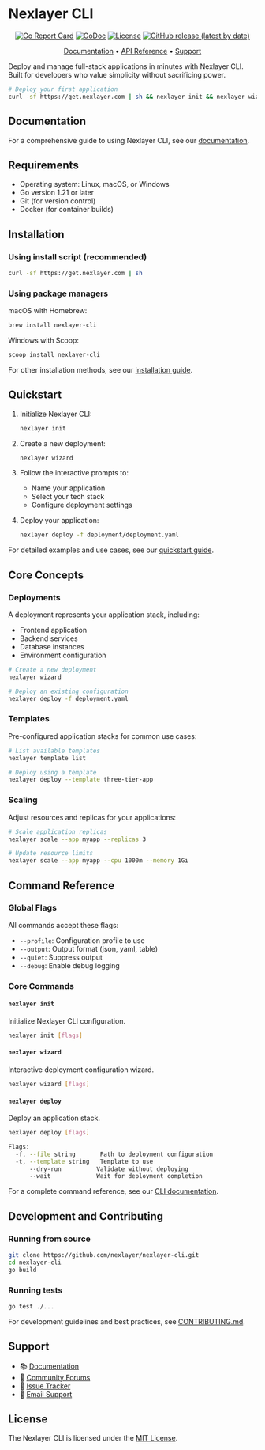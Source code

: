 # Nexlayer CLI

<div align="center">

[![Go Report Card](https://goreportcard.com/badge/github.com/Nexlayer/nexlayer-cli)](https://goreportcard.com/report/github.com/Nexlayer/nexlayer-cli)
[![GoDoc](https://godoc.org/github.com/Nexlayer/nexlayer-cli?status.svg)](https://godoc.org/github.com/Nexlayer/nexlayer-cli)
[![License](https://img.shields.io/badge/License-MIT-blue.svg)](LICENSE)
[![GitHub release (latest by date)](https://img.shields.io/github/v/release/Nexlayer/nexlayer-cli)](https://github.com/Nexlayer/nexlayer-cli/releases)

[Documentation](https://docs.nexlayer.com) • [API Reference](https://docs.nexlayer.com/api) • [Support](https://nexlayer.com/support)

</div>

Deploy and manage full-stack applications in minutes with Nexlayer CLI. Built for developers who value simplicity without sacrificing power.

```bash
# Deploy your first application
curl -sf https://get.nexlayer.com | sh && nexlayer init && nexlayer wizard
```

## Documentation

For a comprehensive guide to using Nexlayer CLI, see our [documentation](https://docs.nexlayer.com).

## Requirements

- Operating system: Linux, macOS, or Windows
- Go version 1.21 or later
- Git (for version control)
- Docker (for container builds)

## Installation

### Using install script (recommended)

```bash
curl -sf https://get.nexlayer.com | sh
```

### Using package managers

macOS with Homebrew:
```bash
brew install nexlayer-cli
```

Windows with Scoop:
```powershell
scoop install nexlayer-cli
```

For other installation methods, see our [installation guide](https://docs.nexlayer.com/cli/install).

## Quickstart

1. Initialize Nexlayer CLI:
   ```bash
   nexlayer init
   ```

2. Create a new deployment:
   ```bash
   nexlayer wizard
   ```

3. Follow the interactive prompts to:
   - Name your application
   - Select your tech stack
   - Configure deployment settings

4. Deploy your application:
   ```bash
   nexlayer deploy -f deployment/deployment.yaml
   ```

For detailed examples and use cases, see our [quickstart guide](https://docs.nexlayer.com/cli/quickstart).

## Core Concepts

### Deployments

A deployment represents your application stack, including:
- Frontend application
- Backend services
- Database instances
- Environment configuration

```bash
# Create a new deployment
nexlayer wizard

# Deploy an existing configuration
nexlayer deploy -f deployment.yaml
```

### Templates

Pre-configured application stacks for common use cases:

```bash
# List available templates
nexlayer template list

# Deploy using a template
nexlayer deploy --template three-tier-app
```

### Scaling

Adjust resources and replicas for your applications:

```bash
# Scale application replicas
nexlayer scale --app myapp --replicas 3

# Update resource limits
nexlayer scale --app myapp --cpu 1000m --memory 1Gi
```

## Command Reference

### Global Flags

All commands accept these flags:

- `--profile`: Configuration profile to use
- `--output`: Output format (json, yaml, table)
- `--quiet`: Suppress output
- `--debug`: Enable debug logging

### Core Commands

#### `nexlayer init`

Initialize Nexlayer CLI configuration.

```bash
nexlayer init [flags]
```

#### `nexlayer wizard`

Interactive deployment configuration wizard.

```bash
nexlayer wizard [flags]
```

#### `nexlayer deploy`

Deploy an application stack.

```bash
nexlayer deploy [flags]

Flags:
  -f, --file string       Path to deployment configuration
  -t, --template string   Template to use
      --dry-run          Validate without deploying
      --wait             Wait for deployment completion
```

For a complete command reference, see our [CLI documentation](https://docs.nexlayer.com/cli/commands).

## Development and Contributing

### Running from source

```bash
git clone https://github.com/nexlayer/nexlayer-cli.git
cd nexlayer-cli
go build
```

### Running tests

```bash
go test ./...
```

For development guidelines and best practices, see [CONTRIBUTING.md](CONTRIBUTING.md).

## Support

- 📚 [Documentation](https://docs.nexlayer.com)
- 💬 [Community Forums](https://discuss.nexlayer.com)
- 🐛 [Issue Tracker](https://github.com/nexlayer/nexlayer-cli/issues)
- 📧 [Email Support](mailto:support@nexlayer.com)

## License

The Nexlayer CLI is licensed under the [MIT License](LICENSE).
